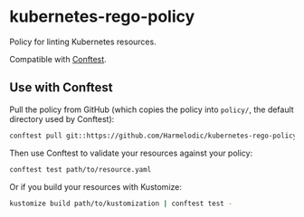 # kubernetes-rego-policy

Policy for linting Kubernetes resources.

Compatible with [Conftest](https://www.conftest.dev).

## Use with Conftest

Pull the policy from GitHub (which copies the policy into `policy/`, the default directory used by Conftest):

```bash
conftest pull git::https://github.com/Harmelodic/kubernetes-rego-policy.git//policy
```

Then use Conftest to validate your resources against your policy:

```bash
conftest test path/to/resource.yaml
```

Or if you build your resources with Kustomize:

```bash
kustomize build path/to/kustomization | conftest test -
```